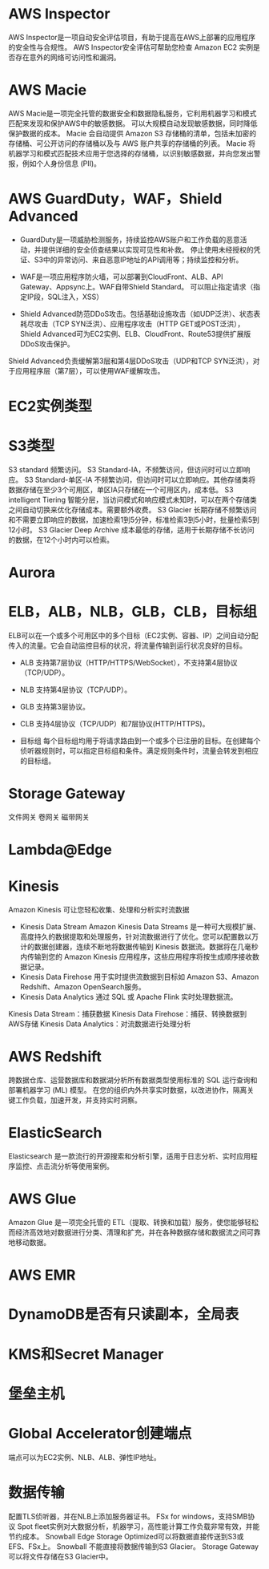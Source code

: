 # AWS Inspector
AWS Inspector是一项自动安全评估项目，有助于提高在AWS上部署的应用程序的安全性与合规性。
AWS Inspector安全评估可帮助您检查 Amazon EC2 实例是否存在意外的网络可访问性和漏洞。

# AWS Macie
AWS Macie是一项完全托管的数据安全和数据隐私服务，它利用机器学习和模式匹配来发现和保护AWS中的敏感数据。
可以大规模自动发现敏感数据，同时降低保护数据的成本。
Macie 会自动提供 Amazon S3 存储桶的清单，包括未加密的存储桶、可公开访问的存储桶以及与 AWS 账户共享的存储桶的列表。
Macie 将机器学习和模式匹配技术应用于您选择的存储桶，以识别敏感数据，并向您发出警报，例如个人身份信息 (PII)。

# AWS GuardDuty，WAF，Shield Advanced
* GuardDuty是一项威胁检测服务，持续监控AWS账户和工作负载的恶意活动，并提供详细的安全侦查结果以实现可见性和补救。
  停止使用未经授权的凭证、S3中的异常访问、来自恶意IP地址的API调用等；持续监控和分析。

* WAF是一项应用程序防火墙，可以部署到CloudFront、ALB、API Gateway、Appsync上。WAF自带Shield Standard。
  可以阻止指定请求（指定IP段，SQL注入，XSS）

* Shield Advanced防范DDoS攻击。包括基础设施攻击（如UDP泛洪）、状态表耗尽攻击（TCP SYN泛洪）、应用程序攻击（HTTP GET或POST泛洪），Shield Advanced可为EC2实例、ELB、CloudFront、Route53提供扩展版DDoS攻击保护。

Shield Advanced负责缓解第3层和第4层DDoS攻击（UDP和TCP SYN泛洪），对于应用程序层（第7层），可以使用WAF缓解攻击。

# EC2实例类型

# S3类型
S3 standard 频繁访问。
S3 Standard-IA，不频繁访问，但访问时可以立即响应。
S3 Standard-单区-IA 不频繁访问，但访问时可以立即响应。其他存储类将数据存储在至少3个可用区，单区IA只存储在一个可用区内，成本低。
S3 intelligent Tiering 智能分层，当访问模式和响应模式未知时，可以在两个存储类之间自动切换来优化存储成本。需要额外收费。
S3 Glacier 长期存储不频繁访问和不需要立即响应的数据，加速检索1到5分钟，标准检索3到5小时，批量检索5到12小时。
S3 Glacier Deep Archive 成本最低的存储，适用于长期存储不长访问的数据，在12个小时内可以检索。

# Aurora

# ELB，ALB，NLB，GLB，CLB，目标组
ELB可以在一个或多个可用区中的多个目标（EC2实例、容器、IP）之间自动分配传入的流量。它会自动监控目标的状况，将流量传输到运行状况良好的目标。

* ALB
    支持第7层协议（HTTP/HTTPS/WebSocket），不支持第4层协议（TCP/UDP）。
* NLB
    支持第4层协议（TCP/UDP）。
* GLB
    支持第3层协议。
* CLB
    支持4层协议（TCP/UDP）和7层协议(HTTP/HTTPS)。

* 目标组
每个目标组均用于将请求路由到一个或多个已注册的目标。在创建每个侦听器规则时，可以指定目标组和条件。满足规则条件时，流量会转发到相应的目标组。

# Storage Gateway
文件网关
卷网关
磁带网关

# Lambda@Edge

# Kinesis
Amazon Kinesis 可让您轻松收集、处理和分析实时流数据
* Kinesis Data Stream
    Amazon Kinesis Data Streams 是一种可大规模扩展、高度持久的数据提取和处理服务，针对流数据进行了优化。您可以配置数以万计的数据创建器，连续不断地将数据传输到 Kinesis 数据流。数据将在几毫秒内传输到您的 Amazon Kinesis 应用程序，这些应用程序将按生成顺序接收数据记录。
* Kinesis Data Firehose
    用于实时提供流数据到目标如 Amazon S3、Amazon Redshift、Amazon OpenSearch服务。
* Kinesis Data Analytics
    通过 SQL 或 Apache Flink 实时处理数据流。

Kinesis Data Stream：捕获数据
Kinesis Data Firehose：捕获、转换数据到AWS存储
Kinesis Data Analytics：对流数据进行处理分析

# AWS Redshift
跨数据仓库、运营数据库和数据湖分析所有数据类型使用标准的 SQL 运行查询和部署机器学习 (ML) 模型。
在您的组织内外共享实时数据，以改进协作，隔离关键工作负载，加速开发，并支持实时洞察。

# ElasticSearch
Elasticsearch 是一款流行的开源搜索和分析引擎，适用于日志分析、实时应用程序监控、点击流分析等使用案例。

# AWS Glue
Amazon Glue 是一项完全托管的 ETL（提取、转换和加载）服务，使您能够轻松而经济高效地对数据进行分类、清理和扩充，并在各种数据存储和数据流之间可靠地移动数据。


# AWS EMR

# DynamoDB是否有只读副本，全局表

# KMS和Secret Manager

# 堡垒主机

# Global Accelerator创建端点
端点可以为EC2实例、NLB、ALB、弹性IP地址。

# 数据传输


配置TLS侦听器，并在NLB上添加服务器证书。
FSx for windows，支持SMB协议
Spot fleet实例对大数据分析，机器学习，高性能计算工作负载非常有效，并能节约成本。
Snowball Edge Storage Optimized可以将数据直接传送到S3或EFS、FSx上。
Snowball 不能直接将数据传输到S3 Glacier。
Storage Gateway 可以将文件存储在S3 Glacier中。